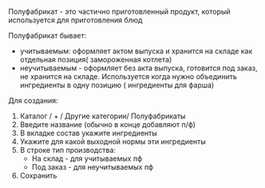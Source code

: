 ﻿Полуфабрикат - это частично приготовленный продукт, который используется для приготовления блюд

Полуфабрикат бывает: 
- учитываемым: оформляет актом выпуска и хранится на складе как отдельная позиция( замороженная котлета)
- неучитываемым - оформляет без акта выпуска, готовится под заказ, не хранится на складе. Используется когда нужно объединить ингредиенты в одну позицию ( ингредиенты для фарша)

Для создания:
1. Каталог / + / Другие категории/ Полуфабрикаты
2. Введите название (обычно в конце добавляют п/ф)
3. В вкладке состав укажите ингредиенты
4. Укажите для какой выходной нормы эти ингредиенты
5. В строке тип производства:
	- На склад - для учитываемых пф
	- Под заказ - для неучитываемых пф
6. Сохранить
